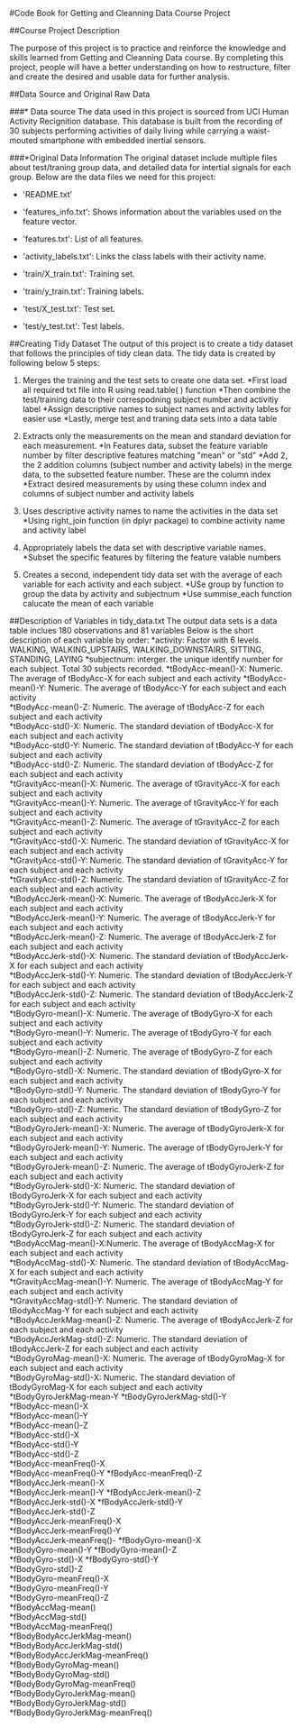 #Code Book for Getting and Cleanning Data Course Project

##Course Project Description

The purpose of this project is to practice and reinforce the knowledge and skills learned from Getting and Cleanning Data course. By completing this project, people will have a better understanding on how to restructure, filter and create the desired and usable data for further analysis. 

##Data Source and Original Raw Data 

###* Data source
The data used in this project is sourced from UCI Human Activity Recignition database. This database is built from the recording of 30 subjects performing activities of daily living while carrying a waist-mouted smartphone with embedded inertial sensors.

###*Original Data Information
The original dataset include multiple files about test/traning group data, and detailed data for intertial signals for each group. Below are the data files we need for this project:
- 'README.txt'

- 'features_info.txt': Shows information about the variables used on the feature vector.

- 'features.txt': List of all features.

- 'activity_labels.txt': Links the class labels with their activity name.

- 'train/X_train.txt': Training set.

- 'train/y_train.txt': Training labels.

- 'test/X_test.txt': Test set.

- 'test/y_test.txt': Test labels.

##Creating Tidy Dataset
The output of this project is to create a tidy dataset that follows the principles of tidy clean data. The tidy data is created by following below 5 steps:

1. Merges the training and the test sets to create one data set.
  *First load all required txt file into R using read.table( ) function
  *Then combine the test/training data to their correspodning subject number and activitiy label
  *Assign descriptive names to subject names and activity lables for easier use
  *Lastly, merge test and traning data sets into a data table
  
2. Extracts only the measurements on the mean and standard deviation for each measurement.
  *In Features data, subset the feature variable number by filter descriptive features matching "mean" or "std"
  *Add 2, the 2 addition columns (subject number and activity labels) in the merge data, to the subsetted feature number. These are the column index
  *Extract desired measurements by using these column index and columns of subject number and activity labels
  
3. Uses descriptive activity names to name the activities in the data set
 *Using right_join function (in dplyr package) to combine activity name and activity label
 
4. Appropriately labels the data set with descriptive variable names.
 *Subset the specific features by filtering the feature vaiable numbers

5. Creates a second, independent tidy data set with the average of each variable for each activity and each subject.
 *USe group by function to group the data by activity and subjectnum
 *Use summise_each function calucate the mean of each variable
 
 ##Description of Variables in tidy_data.txt
 The output data sets is a data table inclues 180 observations and 81 variables
 Below is the short description of each variable by order:
 *activity: Factor with 6 levels. WALKING, WALKING_UPSTAIRS, WALKING_DOWNSTAIRS, SITTING, STANDING, LAYING
 *subjectnum: interger. the unique identify number for each subject. Total 30 subjects recorded.
  *tBodyAcc-mean()-X: Numeric. The average of tBodyAcc-X for each subject and each activity
 *tBodyAcc-mean()-Y: Numeric. The average of tBodyAcc-Y for each subject and each activity              
 *tBodyAcc-mean()-Z: Numeric. The average of tBodyAcc-Z for each subject and each activity               
 *tBodyAcc-std()-X: Numeric. The standard deviation of tBodyAcc-X for each subject and each activity                
 *tBodyAcc-std()-Y: Numeric. The standard deviation of tBodyAcc-Y for each subject and each activity                
 *tBodyAcc-std()-Z: Numeric. The standard deviation of tBodyAcc-Z for each subject and each activity                
 *tGravityAcc-mean()-X: Numeric. The average of tGravityAcc-X for each subject and each activity            
 *tGravityAcc-mean()-Y: Numeric. The average of tGravityAcc-Y for each subject and each activity           
 *tGravityAcc-mean()-Z: Numeric. The average of tGravityAcc-Z for each subject and each activity           
 *tGravityAcc-std()-X: Numeric. The standard deviation of tGravityAcc-X for each subject and each activity                        
 *tGravityAcc-std()-Y: Numeric. The standard deviation of tGravityAcc-Y for each subject and each activity                                    
 *tGravityAcc-std()-Z: Numeric. The standard deviation of tGravityAcc-Z for each subject and each activity                                  
 *tBodyAccJerk-mean()-X: Numeric. The average of tBodyAccJerk-X for each subject and each activity           
 *tBodyAccJerk-mean()-Y: Numeric. The average of tBodyAccJerk-Y for each subject and each activity                   
 *tBodyAccJerk-mean()-Z: Numeric. The average of tBodyAccJerk-Z for each subject and each activity           
 *tBodyAccJerk-std()-X: Numeric. The standard deviation of tBodyAccJerk-X for each subject and each activity                       
 *tBodyAccJerk-std()-Y: Numeric. The standard deviation of tBodyAccJerk-Y for each subject and each activity                  
 *tBodyAccJerk-std()-Z: Numeric. The standard deviation of tBodyAccJerk-Z for each subject and each activity              
 *tBodyGyro-mean()-X: Numeric. The average of tBodyGyro-X for each subject and each activity              
 *tBodyGyro-mean()-Y: Numeric. The average of tBodyGyro-Y for each subject and each activity              
 *tBodyGyro-mean()-Z: Numeric. The average of tBodyGyro-Z for each subject and each activity              
*tBodyGyro-std()-X: Numeric. The standard deviation of tBodyGyro-X for each subject and each activity              
*tBodyGyro-std()-Y: Numeric. The standard deviation of tBodyGyro-Y for each subject and each activity                             
 *tBodyGyro-std()-Z: Numeric. The standard deviation of tBodyGyro-Z for each subject and each activity                             
 *tBodyGyroJerk-mean()-X: Numeric. The average of tBodyGyroJerk-X for each subject and each activity                       
 *tBodyGyroJerk-mean()-Y: Numeric. The average of tBodyGyroJerk-Y for each subject and each activity          
 *tBodyGyroJerk-mean()-Z: Numeric. The average of tBodyGyroJerk-Z for each subject and each activity          
 *tBodyGyroJerk-std()-X: Numeric. The standard deviation of tBodyGyroJerk-X for each subject and each activity           
 *tBodyGyroJerk-std()-Y: Numeric. The standard deviation of tBodyGyroJerk-Y for each subject and each activity           
*tBodyGyroJerk-std()-Z: Numeric. The standard deviation of tBodyGyroJerk-Z for each subject and each activity                      
 *tBodyAccMag-mean()-X:Numeric. The average of tBodyAccMag-X for each subject and each activity              
*tBodyAccMag-std()-X: Numeric. The standard deviation of tBodyAccMag-X for each subject and each activity                             
*tGravityAccMag-mean()-Y: Numeric. The average of tBodyAccMag-Y for each subject and each activity                         
 *tGravityAccMag-std()-Y: Numeric. The standard deviation of tBodyAccMag-Y for each subject and each activity                          
 *tBodyAccJerkMag-mean()-Z: Numeric. The average of tBodyAccJerk-Z for each subject and each activity          
 *tBodyAccJerkMag-std()-Z: Numeric. The standard deviation of tBodyAccJerk-Z for each subject and each activity                     
 *tBodyGyroMag-mean()-X: Numeric. The average of tBodyGyroMag-X for each subject and each activity          
*tBodyGyroMag-std()-X: Numeric. The standard deviation of tBodyGyroMag-X for each subject and each activity              
 *tBodyGyroJerkMag-mean-Y
*tBodyGyroJerkMag-std()-Y          
*fBodyAcc-mean()-X               
*fBodyAcc-mean()-Y              
*fBodyAcc-mean()-Z               
*fBodyAcc-std()-X                
*fBodyAcc-std()-Y                
*fBodyAcc-std()-Z                
*fBodyAcc-meanFreq()-X           
*fBodyAcc-meanFreq()-Y
*fBodyAcc-meanFreq()-Z           
*fBodyAccJerk-mean()-X           
*fBodyAccJerk-mean()-Y
*fBodyAccJerk-mean()-Z           
*fBodyAccJerk-std()-X
*fBodyAccJerk-std()-Y           
*fBodyAccJerk-std()-Z            
*fBodyAccJerk-meanFreq()-X       
*fBodyAccJerk-meanFreq()-Y       
*fBodyAccJerk-meanFreq()-
*fBodyGyro-mean()-X              
*fBodyGyro-mean()-Y
*fBodyGyro-mean()-Z              
*fBodyGyro-std()-X
*fBodyGyro-std()-Y               
*fBodyGyro-std()-Z               
*fBodyGyro-meanFreq()-X          
*fBodyGyro-meanFreq()-Y          
*fBodyGyro-meanFreq()-Z          
*fBodyAccMag-mean()              
*fBodyAccMag-std()               
*fBodyAccMag-meanFreq()          
*fBodyBodyAccJerkMag-mean()      
*fBodyBodyAccJerkMag-std()       
*fBodyBodyAccJerkMag-meanFreq()  
*fBodyBodyGyroMag-mean()         
*fBodyBodyGyroMag-std()          
*fBodyBodyGyroMag-meanFreq()     
*fBodyBodyGyroJerkMag-mean()     
*fBodyBodyGyroJerkMag-std()      
*fBodyBodyGyroJerkMag-meanFreq()
